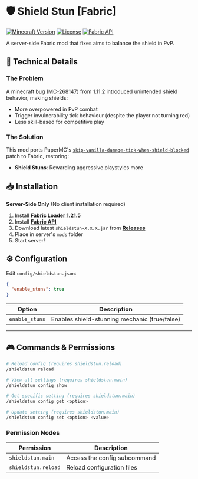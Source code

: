 # 🛡️ Shield Stun [Fabric]

[//]: # ([![Modrinth]&#40;https://img.shields.io/modrinth/v/shieldstun?label=Modrinth&style=flat-square&#41;]&#40;https://modrinth.com/mod/shieldstun&#41;)
[![Minecraft Version](https://img.shields.io/badge/Minecraft-1.21.5-green?style=flat-square)](https://minecraft.net)
[![License](https://img.shields.io/github/license/Libreh/ShieldStun?style=flat-square)](LICENSE)
[![Fabric API](https://img.shields.io/badge/Requires-Fabric%20API-blue?style=flat-square)](https://modrinth.com/mod/fabric-api)

A server-side Fabric mod that fixes aims to balance the shield in PvP.

## 🔧 Technical Details

### The Problem
A minecraft bug ([MC-268147](https://bugs.mojang.com/browse/MC-268147)) from 1.11.2 introduced unintended shield behavior, making shields:
- More overpowered in PvP combat
- Trigger invulnerability tick behaviour (despite the player not turning red)
- Less skill-based for competitive play

### The Solution
This mod ports PaperMC's [`skip-vanilla-damage-tick-when-shield-blocked`](https://github.com/PaperMC/Paper/blob/main/paper-server/patches/sources/net/minecraft/world/entity/LivingEntity.java.patch#L1241) patch to Fabric, restoring:
- **Shield Stuns**: Rewarding aggressive playstyles more

## 📥 Installation

**Server-Side Only** (No client installation required)

1. Install **[Fabric Loader 1.21.5](https://fabricmc.net/use/)**
2. Install **[Fabric API](https://modrinth.com/mod/fabric-api)**
3. Download latest `shieldstun-X.X.X.jar` from **[Releases](https://github.com/Libreh/ShieldStun/releases)**
4. Place in server's `mods` folder
5. Start server!

## ⚙️ Configuration

Edit `config/shieldstun.json`:

```json
{
  "enable_stuns": true
}
```

| Option                   | Description                                                                  |
|--------------------------|------------------------------------------------------------------------------|
| `enable_stuns`           | Enables shield-stunning mechanic (true/false)                                |
---

## 🎮 Commands & Permissions

```bash
# Reload config (requires shieldstun.reload)
/shieldstun reload

# View all settings (requires shieldstun.main)
/shieldstun config show

# Get specific setting (requires shieldstun.main)
/shieldstun config get <option>

# Update setting (requires shieldstun.main)
/shieldstun config set <option> <value>
```

### Permission Nodes
| Permission            | Description                  |
|-----------------------|------------------------------|
| `shieldstun.main`     | Access the config subcommand |
| `shieldstun.reload`   | Reload configuration files   |# 🛡️ Shield Stun [Fabric]

